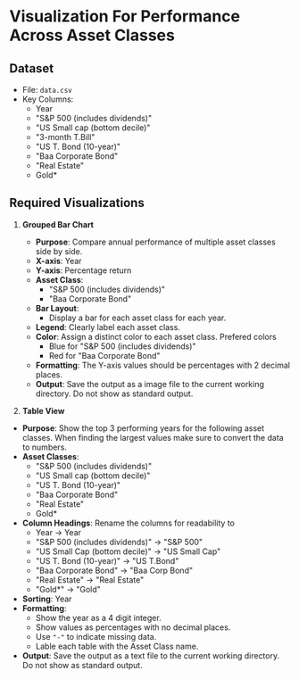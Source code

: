 # Visualization For Performance Across Asset Classes

## Dataset
- File: `data.csv`
- Key Columns:
  - Year
  - "S&P 500 (includes dividends)"
  - "US Small cap (bottom decile)"
  - "3-month T.Bill"
  - "US T. Bond (10-year)"
  - "Baa Corporate Bond"
  - "Real Estate"
  - Gold*

## Required Visualizations

1. **Grouped Bar Chart**
   - **Purpose**: Compare annual performance of multiple asset classes side by side.
   - **X-axis**: Year
   - **Y-axis**: Percentage return
   - **Asset Class**: 
     - "S&P 500 (includes dividends)"
     - "Baa Corporate Bond"
   - **Bar Layout**: 
     - Display a bar for each asset class for each year.
   - **Legend**: Clearly label each asset class.
   - **Color**: Assign a distinct color to each asset class. Prefered colors 
     - Blue for "S&P 500 (includes dividends)"
     - Red for "Baa Corporate Bond"
   - **Formatting**: The Y-axis values should be percentages with 2 decimal places.
   - **Output**: Save the output as a image file to the current working directory. Do not show as standard output.

2. **Table View**
  - **Purpose**: Show the top 3 performing years for the following asset classes. When finding the largest values make sure to convert the data to numbers.
  - **Asset Classes**:
    - "S&P 500 (includes dividends)"
    - "US Small cap (bottom decile)"
    - "US T. Bond (10-year)"
    - "Baa Corporate Bond"
    - "Real Estate"
    - Gold*
  - **Column Headings**: Rename the columns for readability to 
    - Year -> Year 
    - "S&P 500 (includes dividends)" -> "S&P 500"
    - "US Small Cap (bottom decile)" -> "US Small Cap"
    - "US T. Bond (10-year)" -> "US T.Bond"
    - "Baa Corporate Bond" -> "Baa Corp Bond"
    - "Real Estate" -> "Real Estate"
    - "Gold*" -> "Gold"
  - **Sorting**: Year
  - **Formatting**:
    - Show the year as a 4 digit integer.
    - Show values as percentages with no decimal places.
    - Use `"-"` to indicate missing data.
    - Lable each table with the Asset Class name.
  - **Output**: Save the output as a text file to the current working directory. Do not show as standard output.
